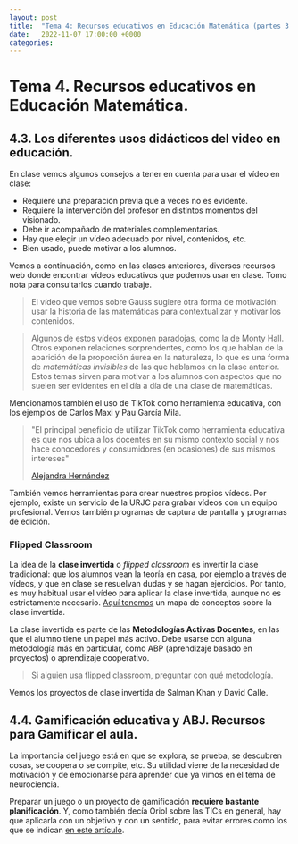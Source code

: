 ```yaml
---
layout: post
title:  "Tema 4: Recursos educativos en Educación Matemática (partes 3 y 4)"
date:   2022-11-07 17:00:00 +0000
categories:
---
```

# Tema 4. Recursos educativos en Educación Matemática.

## 4.3. Los diferentes usos didácticos del video en educación.

<!--
Rap en alemán:
https://www.youtube.com/watch?v=tSovvlCxUNs
-->

En clase vemos algunos consejos a tener en cuenta para usar el vídeo en clase:
- Requiere una preparación previa que a veces no es evidente.
- Requiere la intervención del profesor en distintos momentos del visionado.
- Debe ir acompañado de materiales complementarios.
- Hay que elegir un vídeo adecuado por nivel, contenidos, etc.
- Bien usado, puede motivar a los alumnos.

Vemos a continuación, como en las clases anteriores, diversos recursos web donde encontrar vídeos educativos que podemos usar en clase. Tomo nota para consultarlos cuando trabaje.

> El vídeo que vemos sobre Gauss sugiere otra forma de motivación: usar la historia de las matemáticas para contextualizar y motivar los contenidos.

> Algunos de estos vídeos exponen paradojas, como la de Monty Hall. Otros exponen relaciones sorprendentes, como los que hablan de la aparición de la proporción áurea en la naturaleza, lo que es una forma de _matemáticas invisibles_ de las que hablamos en la clase anterior. Estos temas sirven para motivar a los alumnos con aspectos que no suelen ser evidentes en el día a día de una clase de matemáticas.

Mencionamos también el uso de TikTok como herramienta educativa, con los ejemplos de Carlos Maxi y Pau García Mila.

> "El principal beneficio de utilizar TikTok como herramienta educativa es que nos ubica a los docentes en su mismo contexto social y nos hace conocedores y consumidores (en ocasiones) de sus mismos intereses"
>
> [Alejandra Hernández](https://www.educaciontrespuntocero.com/recursos/grabar-tiktok-educativo/)

También vemos herramientas para crear nuestros propios vídeos. Por ejemplo, existe un servicio de la URJC para grabar vídeos con un equipo profesional. Vemos también programas de captura de pantalla y programas de edición.

<!-- diapos 34, 36, 38 -->

### Flipped Classroom

<!-- diapo 52 -->

La idea de la **clase invertida** o _flipped classroom_ es invertir la clase tradicional: que los alumnos vean la teoría en casa, por ejemplo a través de vídeos, y que en clase se resuelvan dudas y se hagan ejercicios. Por tanto, es muy habitual usar el vídeo para aplicar la clase invertida, aunque no es estrictamente necesario. [Aquí tenemos](https://www.mindomo.com/es/mindmap/flipped-classroom-830c1aeef869426097faeb7f82962342) un mapa de conceptos sobre la clase invertida.

La clase invertida es parte de las **Metodologías Activas Docentes**, en las que el alumno tiene un papel más activo. Debe usarse con alguna metodología más en particular, como ABP (aprendizaje basado en proyectos) o aprendizaje cooperativo.

> Si alguien usa flipped classroom, preguntar con qué metodología.

Vemos los proyectos de clase invertida de Salman Khan y David Calle.

## 4.4. Gamificación educativa y ABJ. Recursos para Gamificar el aula.

La importancia del juego está en que se explora, se prueba, se descubren cosas, se coopera o se compite, etc. Su utilidad viene de la necesidad de motivación y de emocionarse para aprender que ya vimos en el tema de neurociencia.

<!-- En primaria se fomenta el juego, pero a medida que aumenta la edad se va dejando de lado. Sin embargo, a través de la gamificación o ludificación es posible introducir elementos de juego en niveles superiores. Espero que me sea útil para hacer el recurso.-->

<!--No confundir gamificación con juegos serios.

¿A qué tipo de alumnos va dirigida? ¿Qué tipo de jugadores hay? Bartle propone una tipología de jugadores: exploradores, asesinos, ganadores y socializadores.

Proyectos de éxito: class of clans, diapo 24.

32, classcraft, classdojo, herramientas útiles. (Una chica hizo el recurso de Casscraft.)

¿Aprendizaje basado en juegos?-->

Preparar un juego o un proyecto de gamificación **requiere bastante planificación**. Y, como también decía Oriol sobre las TICs en general, hay que aplicarla con un objetivo y con un sentido, para evitar errores como los que se indican [en este artículo](https://www.alaluzdeunabombilla.com/2018/03/06/el-ano-que-gamificamos-peligrosamente/).

<!--
Breakout vs. escaperoom

Conclusiones (53): motivación, emoción, aprendizaje significativo.

La gamificación a mí me recuerda a la novela _El Juego de Ender_, donde usan una especie de videojuego para educar a los niños para ser soldados.
-->